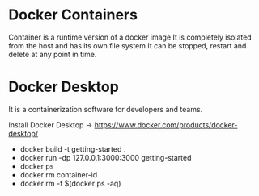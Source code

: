 # Docker Containers

Container is a runtime version of a docker image
It is completely isolated from the host and has its own file system
It can be stopped, restart and delete at any point in time.

# Docker Desktop

It is a containerization software for developers and teams.

Install Docker Desktop -> https://www.docker.com/products/docker-desktop/

- docker build -t getting-started .
- docker run -dp 127.0.0.1:3000:3000 getting-started
- docker ps
- docker rm container-id
- docker rm -f $(docker ps -aq)
